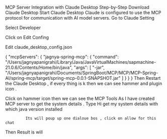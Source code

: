MCP Server Integration with Claude Desktop Step-by-Step
Download Claude Desktop 
Start Claude Desktop 
 Claude is configured to use the MCP protocol for communication with AI model servers.
Go to Claude Setting 

Select Developer


Click on Edit Confing


 Edit claude_desktop_config.json

{
  "mcpServers": {
  "jagnya-spring-mcp": {
    "command": "/Users/jagnyapanigrahi/Library/Java/JavaVirtualMachines/sapmachine-21.0.6/Contents/Home/bin/java",
    "args": [
      "-jar",
      "/Users/jagnyapanigrahi/Documents/SpringBoot/MCP/MCP/MCP-Spring-AI/spring-mcp/target/spring-mcp-0.0.1-SNAPSHOT.jar"
      ]
     }
 }
}
Then  Restart the Claude Desktop , if every thing is k then we can see hammer and plugin icon .

Click on hammer icon then we can see the MCP Tools 
As I have created MCP server to get the system details . Type 
Hi get my system details with which java version installed

             Its will poup up one dialoue bos , click on allow for this chat 







Then Result is will

